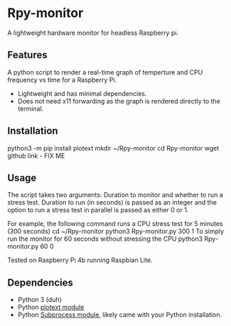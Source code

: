 # Rpy-monitor
A lightweight hardware monitor for headless Raspberry pi. 

## Features
A python script to render a real-time graph of temperture and CPU frequency vs time for a Raspberry Pi. 
* Lightweight and has minimal dependencies.
* Does not need x11 forwarding as the graph is rendered directly to the terminal.

## Installation

  python3 -m pip install plotext
  mkdir ~/Rpy-monitor
  cd Rpy-monitor
  wget github link - FIX ME

## Usage
The script takes two arguments: Duration to monitor and whether to run a stress test. Duration to run (in seconds) is passed as an integer and the option to run a stress test in parallel is passed as either 0 or 1.

For example, the following command runs a CPU stress test for 5 minutes (300 seconds)
  cd ~/Rpy-monitor
  python3 Rpy-monitor.py 300 1
To simply run the monitor for 60 seconds without stressing the CPU
  python3 Rpy-monitor.py 60 0
  
Tested on Raspberry Pi 4b running Raspbian Lite.

## Dependencies
* Python 3 (duh)
* Python [plotext module](https://github.com/piccolomo/plotext)
* Python [Subprocess module](https://docs.python.org/3/library/subprocess.html), likely came with your Python installation.
